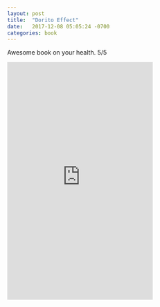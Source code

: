 ```yaml
---
layout: post
title:  "Dorito Effect"
date:   2017-12-08 05:05:24 -0700
categories: book
---
```


Awesome book on your health. 5/5

<iframe type="text/html" width="336" height="550" frameborder="0" allowfullscreen style="max-width:100%" src="https://read.amazon.com/kp/card?asin=B00LD1RWVK&preview=inline&linkCode=kpe&ref_=cm_sw_r_kb_dp_I3OkAbFVFRAAP" ></iframe>
